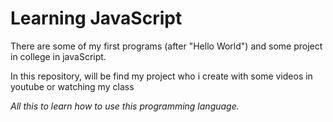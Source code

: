 # Learning JavaScript

There are some of my first programs (after "Hello World") and some project in college in javaScript.

In this repository, will be find my project who i create with some videos in youtube or watching my class

 *All this to learn how to use this programming language.*
